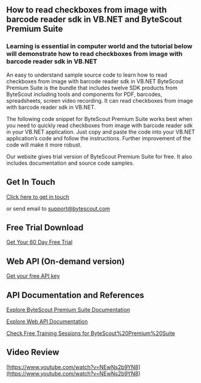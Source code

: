## How to read checkboxes from image with barcode reader sdk in VB.NET and ByteScout Premium Suite

### Learning is essential in computer world and the tutorial below will demonstrate how to read checkboxes from image with barcode reader sdk in VB.NET

An easy to understand sample source code to learn how to read checkboxes from image with barcode reader sdk in VB.NET ByteScout Premium Suite is the bundle that includes twelve SDK products from ByteScout including tools and components for PDF, barcodes, spreadsheets, screen video recording. It can read checkboxes from image with barcode reader sdk in VB.NET.

The following code snippet for ByteScout Premium Suite works best when you need to quickly read checkboxes from image with barcode reader sdk in your VB.NET application. Just copy and paste the code into your VB.NET application’s code and follow the instructions. Further improvement of the code will make it more robust.

Our website gives trial version of ByteScout Premium Suite for free. It also includes documentation and source code samples.

## Get In Touch

[Click here to get in touch](https://bytescout.zendesk.com/hc/en-us/requests/new?subject=ByteScout%20Premium%20Suite%20Question)

or send email to [support@bytescout.com](mailto:support@bytescout.com?subject=ByteScout%20Premium%20Suite%20Question) 

## Free Trial Download

[Get Your 60 Day Free Trial](https://bytescout.com/download/web-installer?utm_source=github-readme)

## Web API (On-demand version)

[Get your free API key](https://pdf.co/documentation/api?utm_source=github-readme)

## API Documentation and References

[Explore ByteScout Premium Suite Documentation](https://bytescout.com/documentation/index.html?utm_source=github-readme)

[Explore Web API Documentation](https://pdf.co/documentation/api?utm_source=github-readme)

[Check Free Training Sessions for ByteScout%20Premium%20Suite](https://academy.bytescout.com/)

## Video Review

[https://www.youtube.com/watch?v=NEwNs2b9YN8](https://www.youtube.com/watch?v=NEwNs2b9YN8)